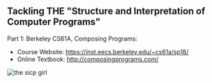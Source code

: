 ## Tackling THE "Structure and Interpretation of Computer Programs"

Part 1: Berkeley CS61A, Composing Programs:
- Course Website: https://inst.eecs.berkeley.edu/~cs61a/sp18/
- Online Textbook: http://composingprograms.com/

![the sicp girl](https://raw.githubusercontent.com/vladimirSirin/Structure-and-Interpretation-of-Computer-Programs/master/sicp.jpeg)
